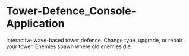 # Tower-Defence_Console-Application
Interactive wave-based tower defence. Change type, upgrade, or repair your tower. Enemies spawn where old enemies die.

